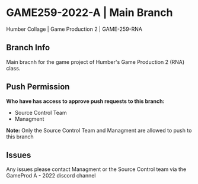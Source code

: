# GAME259-2022-A | Main Branch
Humber Collage | Game Production 2 | GAME-259-RNA

## Branch Info
Main bracnh for the  game project of Humber's Game Production 2 (RNA) class.

## Push Permission
**Who have has access to approve push requests to this branch:**
- Source Control Team
- Managment

**Note:**
Only the Source Control Team and Managment are allowed to push to this branch

## Issues
Any issues please contact Managment or the Source Control team via the GameProd A - 2022 discord channel

